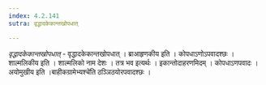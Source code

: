 ```yaml
---
index: 4.2.141
sutra: वृद्धादकेकान्तखोपधात्

---
```

_वृद्धादकेकान्तखोपधात्_ - वृद्धादकेकान्तखोपधात् । ब्राआहृणकीय इति । कोपधाऽणोऽपवादश्छः । शाल्मलिकीय इति । शाल्मलिको नाम देशः । तत्र भव इत्यर्थः । इकान्तोदाहरणमिदम् । कोपधाऽणपवादः । अयोमुखीय इति ।बाहीकग्रामेभ्यश्चे॑ति ठञ्ञिठयोरपवादश्छः । 